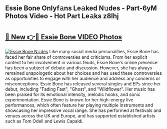 ## Essie Bone Onlyf𝚊ns Le𝚊ked N𝚞des - Part-6yM Photos Video - Hot Part Le𝚊ks z8Ihj

# <h2><a href="http://ab7801.deff.icu/?id=Essie+Bone">🔗 New 👉🔴 Essie Bone VIDEO Photos</a></h2>

[![Essie Bone N𝚞des](https://i.imgur.com/rIISA9y.gif)](http://ab7801.deff.icu/?id=Essie+Bone)
Like many social media personalities, Essie Bone has faced her fair share of controversies and criticisms. From her explicit content to her involvement in various feuds, Essie Bone's online presence has been a subject of debate and discussion. However, she has always remained unapologetic about her choices and has used these controversies as opportunities to engage with her audience and address any concerns or misconceptions. Essie Bone has released several singles and EPs since her debut, including "Fading Fast", "Ghost", and "Wildflower". Her music has been praised for its emotional intensity, melodic hooks, and sonic experimentation. Essie Bone is known for her high-energy live performances, which often feature her playing multiple instruments and showcasing her impressive vocal range. She has performed at festivals and venues across the UK and Europe, and has supported established artists such as Tom Odell and Lewis Capaldi.
